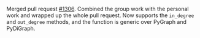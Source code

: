 Merged pull request [#1306](https://github.com/Qiskit/rustworkx/pull/1306). Combined the group work with the personal work and wrapped up the whole pull request. Now supports the `in_degree` and `out_degree` methods, and the function is generic over PyGraph and PyDiGraph.
